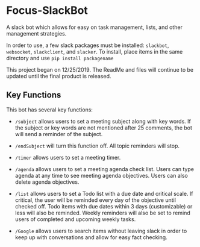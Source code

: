# Focus-SlackBot
A slack bot which allows for easy on task management, lists, and other management strategies.

In order to use, a few slack packages must be installed: `slackbot`, `websocket`, `slackclient`, and `slacker`.
To install, place items in the same directory and use `pip install packagename`

This project began on 12/25/2019. The ReadMe and files will continue to be updated until the final product is released.

## Key Functions
This bot has several key functions:
- `/subject` allows users to set a meeting subject along with key words. If the subject or key words are not mentioned after 25 comments, the bot will send a reminder of the subject.

- `/endSubject` will turn this function off. All topic reminders will stop.

- `/timer` allows users to set a meeting timer.

- `/agenda` allows users to set a meeting agenda check list. Users can type agenda at any time to see meeting agenda objectives. Users can also delete agenda objectives. 

- `/list` allows users to set a Todo list with a due date and critical scale. If critical, the user will be reminded every day of the objective until checked off. Todo items with due dates within 3 days (customizable) or less will also be reminded. Weekly reminders will also be set to remind users of completed and upcoming weekly tasks.

- `/Google` allows users to search items without leaving slack in order to keep up with conversations and allow for easy fact checking.

